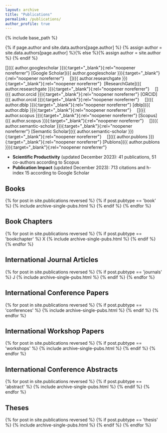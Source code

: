 ```yaml
---
layout: archive
title: "Publications"
permalink: /publications/
author_profile: true
---
```

{% include base_path %}


{% if page.author and site.data.authors[page.author] %}
  {% assign author = site.data.authors[page.author] %}{% else %}{% assign author = site.author %}
{% endif %}

<link rel="stylesheet" href="https://cdn.jsdelivr.net/gh/jpswalsh/academicons@1/css/academicons.min.css">

[<i class="ai ai-google-scholar ai-1x fa-align-center"></i>]({{ author.googlescholar }}){:target="_blank"}{:rel="noopener noreferrer"}&nbsp;[Google Scholar]({{ author.googlescholar }}){:target="_blank"}{:rel="noopener noreferrer"}
&emsp;[<i class="ai ai-researchgate ai-1x"></i>]({{ author.researchgate }}){:target="_blank"}{:rel="noopener noreferrer"}&nbsp; [ResearchGate]({{ author.researchgate }}){:target="_blank"}{:rel="noopener noreferrer"}
&emsp;[<i class="ai ai-orcid ai-1x"></i>]({{ author.orcid }}){:target="_blank"}{:rel="noopener noreferrer"}&nbsp;[ORCID]({{ author.orcid }}){:target="_blank"}{:rel="noopener noreferrer"}
&emsp;[<i class="ai ai-dblp ai-1x"></i>]({{ author.dblp }}){:target="_blank"}{:rel="noopener noreferrer"}&nbsp;[dblp]({{ author.dblp }}){:target="_blank"}{:rel="noopener noreferrer"}
&emsp;[<i class="ai ai-scopus ai-1x"></i>]({{ author.scopus }}){:target="_blank"}{:rel="noopener noreferrer"}&nbsp;[Scopus]({{ author.scopus }}){:target="_blank"}{:rel="noopener noreferrer"}
&emsp;[<i class="ai ai-semantic-scholar ai-1x"></i>]({{ author.semantic-scholar }}){:target="_blank"}{:rel="noopener noreferrer"}&nbsp;[Semantic Scholar]({{ author.semantic-scholar }}){:target="_blank"}{:rel="noopener noreferrer"}
&emsp;[<i class="ai ai-publons ai-1x"></i>]({{ author.publons }}){:target="_blank"}{:rel="noopener noreferrer"}&nbsp;[Publons]({{ author.publons }}){:target="_blank"}{:rel="noopener noreferrer"}


* <b>Scientific Productivity</b> (updated December 2023): 41 publications, 51 co-authors according to Scopus
* <b>Publication Impact</b> (updated December 2023): 713 citations and  h-index 15 according to Google Scholar

<!--
<p style="background-color:blue;">
* <b>Scientific Productivity</b> (updated December 2023): 41 publications, 51 co-authors according to Scopus
* <b>Publication Impact</b> (updated December 2023): 713 citations and  h-index 15 according to Google Scholar
</p>
-->

<h2>Books</h2>
{% for post in site.publications reversed %}
{% if post.pubtype == 'book' %}
{% include archive-single-pubs.html %}
{% endif %}
{% endfor %}

<h2>Book Chapters</h2>
{% for post in site.publications reversed %}
{% if post.pubtype == 'bookchapter' %}
X
{% include archive-single-pubs.html %}
{% endif %}
{% endfor %}

<h2>International Journal Articles</h2>
{% for post in site.publications reversed %}
{% if post.pubtype == 'journals' %}
J
{% include archive-single-pubs.html %}
{% endif %}
{% endfor %}

<h2>International Conference Papers</h2>
{% for post in site.publications reversed %}
{% if post.pubtype == 'conferences' %}
{% include archive-single-pubs.html %}
{% endif %}
{% endfor %}

<h2>International Workshop Papers</h2>
{% for post in site.publications reversed %}
{% if post.pubtype == 'workshops' %}
{% include archive-single-pubs.html %}
{% endif %}
{% endfor %}

<h2>International Conference Abstracts</h2>
{% for post in site.publications reversed %}
{% if post.pubtype == 'abstract' %}
{% include archive-single-pubs.html %}
{% endif %}
{% endfor %}

<h2>Theses</h2>
{% for post in site.publications reversed %}
{% if post.pubtype == 'thesis' %}
{% include archive-single-pubs.html %}
{% endif %}
{% endfor %}
